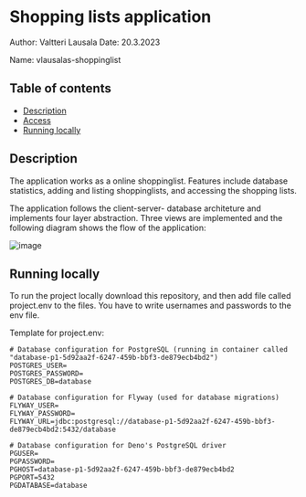 # Shopping lists application
Author: Valtteri Lausala
Date: 20.3.2023 

Name: vlausalas-shoppinglist

## Table of contents

- [Description](#Description)
- [Access](#Access)
- [Running locally](#Offline)


## Description

The application works as a online shoppinglist. Features include database statistics, adding and listing shoppinglists, and accessing the shopping lists.

The application follows the client-server- database architeture and implements four layer abstraction. Three views are implemented and the following diagram shows the flow of the application: 


![image](https://user-images.githubusercontent.com/65358249/226315253-294f57e6-b327-40ea-a1aa-afbdecd3b981.png)


## Running locally

To run the project locally download this repository, and then add file called project.env to the files. You have to write usernames and passwords to the env file.

Template for project.env:
```
# Database configuration for PostgreSQL (running in container called "database-p1-5d92aa2f-6247-459b-bbf3-de879ecb4bd2")
POSTGRES_USER=
POSTGRES_PASSWORD=
POSTGRES_DB=database

# Database configuration for Flyway (used for database migrations)
FLYWAY_USER=
FLYWAY_PASSWORD=
FLYWAY_URL=jdbc:postgresql://database-p1-5d92aa2f-6247-459b-bbf3-de879ecb4bd2:5432/database

# Database configuration for Deno's PostgreSQL driver
PGUSER=
PGPASSWORD=
PGHOST=database-p1-5d92aa2f-6247-459b-bbf3-de879ecb4bd2
PGPORT=5432
PGDATABASE=database
```
